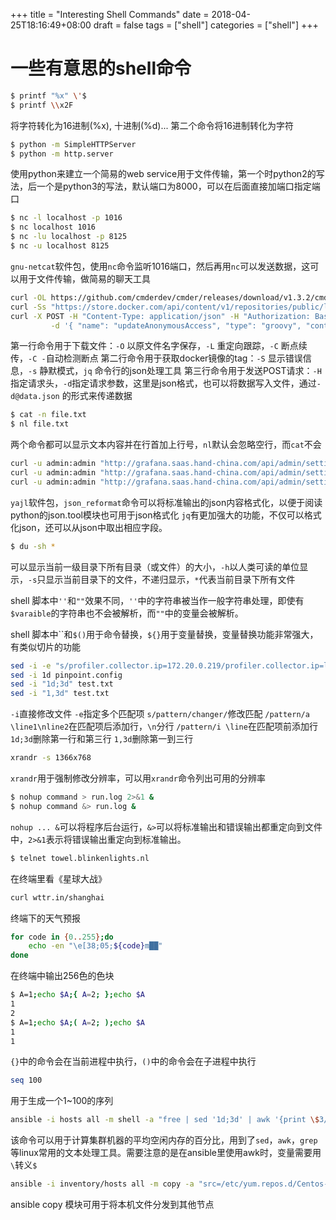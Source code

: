 +++
title = "Interesting Shell Commands"
date = 2018-04-25T18:16:49+08:00
draft = false
tags = ["shell"]
categories = ["shell"]
+++

# 一些有意思的shell命令

```bash
$ printf "%x" \'$
$ printf \\x2F
```

将字符转化为16进制(%x), 十进制(%d)...
第二个命令将16进制转化为字符

```bash
$ python -m SimpleHTTPServer
$ python -m http.server
```

使用python来建立一个简易的web service用于文件传输，第一个时python2的写法，后一个是python3的写法，默认端口为8000，可以在后面直接加端口指定端口

```bash
$ nc -l localhost -p 1016
$ nc localhost 1016
$ nc -lu localhost -p 8125
$ nc -u localhost 8125
```

`gnu-netcat`软件包，使用`nc`命令监听1016端口，然后再用`nc`可以发送数据，这可以用于文件传输，做简易的聊天工具

```bash
curl -OL https://github.com/cmderdev/cmder/releases/download/v1.3.2/cmder.zip
curl -Ss "https://store.docker.com/api/content/v1/repositories/public/library/$@/tags?page_size=25&page=1" | jq '."results"[]["name"]' | sort -r
curl -X POST -H "Content-Type: application/json" -H "Authorization: Basic YWRtaW46YWRtaW4xMjM=" 'http://localhost:8081/service/siesta/rest/v1/script/' \
         -d '{ "name": "updateAnonymousAccess", "type": "groovy", "content": "security.setAnonymousAccess(Boolean.valueOf(args))" }'
```

第一行命令用于下载文件：`-O` 以原文件名字保存，`-L` 重定向跟踪，`-C` 断点续传，`-C -`自动检测断点
第二行命令用于获取docker镜像的tag：`-S` 显示错误信息，`-s` 静默模式，`jq` 命令行的json处理工具
第三行命令用于发送POST请求：`-H`指定请求头，`-d`指定请求参数，这里是json格式，也可以将数据写入文件，通过`-d@data.json` 的形式来传递数据

```bash
$ cat -n file.txt
$ nl file.txt
```

两个命令都可以显示文本内容并在行首加上行号，`nl`默认会忽略空行，而`cat`不会

```bash
curl -u admin:admin "http://grafana.saas.hand-china.com/api/admin/settings" 2>/dev/null | json_reformat
curl -u admin:admin "http://grafana.saas.hand-china.com/api/admin/settings" 2>/dev/null | python -m json.tool
curl -u admin:admin "http://grafana.saas.hand-china.com/api/admin/settings" 2>/dev/null | jq.[]
```

`yajl`软件包，`json_reformat`命令可以将标准输出的json内容格式化，以便于阅读
python的json.tool模块也可用于json格式化
`jq`有更加强大的功能，不仅可以格式化json，还可以从json中取出相应字段。

```bash
$ du -sh *
```

可以显示当前一级目录下所有目录（或文件）的大小，`-h`以人类可读的单位显示，`-s`只显示当前目录下的文件，不递归显示，`*`代表当前目录下所有文件

shell 脚本中`''`和`""`效果不同，`''`中的字符串被当作一般字符串处理，即使有`$varaible`的字符串也不会被解析，而`""`中的变量会被解析。

shell 脚本中\`\`和`$()`用于命令替换，`${}`用于变量替换，变量替换功能非常强大，有类似切片的功能

```bash
sed -i -e "s/profiler.collector.ip=172.20.0.219/profiler.collector.ip=localhost/" -e "/profiler.collector.ip=/a profiler.jvm.vendor.name=Oracle" -e "s/profiler.sampling.rate=20/profiler.sampling.rate=1/" pinpoint.config
sed -i 1d pinpoint.config
sed -i "1d;3d" test.txt
sed -i "1,3d" test.txt
```

`-i`直接修改文件
`-e`指定多个匹配项
`s/pattern/changer/`修改匹配
`/pattern/a \line1\nline2`在匹配项后添加行，`\n`分行
`/pattern/i \line`在匹配项前添加行
`1d;3d`删除第一行和第三行
`1,3d`删除第一到三行

```bash
xrandr -s 1366x768
```

`xrandr`用于强制修改分辨率，可以用`xrandr`命令列出可用的分辨率

```bash
$ nohup command > run.log 2>&1 &
$ nohup command &> run.log &
```

`nohup ... &`可以将程序后台运行，`&>`可以将标准输出和错误输出都重定向到文件中，`2>&1`表示将错误输出重定向到标准输出。

```bash
$ telnet towel.blinkenlights.nl
```

在终端里看《星球大战》

```bash
curl wttr.in/shanghai
```

终端下的天气预报

```bash
for code in {0..255};do
    echo -en "\e[38;05;${code}m██"
done
```

在终端中输出256色的色块

```bash
$ A=1;echo $A;{ A=2; };echo $A
1
2
$ A=1;echo $A;( A=2; );echo $A
1
1 
```

`{}`中的命令会在当前进程中执行，`()`中的命令会在子进程中执行

```bash
seq 100
```
用于生成一个1~100的序列

```bash
ansible -i hosts all -m shell -a "free | sed '1d;3d' | awk '{print \$3/\$2}'" | grep -v SUCCESS | awk '{sum += $1;} END {print $sum/NR}'
```

该命令可以用于计算集群机器的平均空闲内存的百分比，用到了`sed`，`awk`，`grep`等linux常用的文本处理工具。需要注意的是在ansible里使用awk时，变量需要用`\`转义`$`

```bash
ansible -i inventory/hosts all -m copy -a "src=/etc/yum.repos.d/Centos-7.repo backup=yes dest=/etc/yum.repos.d"
```

ansible copy 模块可用于将本机文件分发到其他节点
